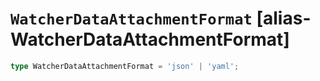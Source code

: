 # `WatcherDataAttachmentFormat` [alias-WatcherDataAttachmentFormat]
```typescript
type WatcherDataAttachmentFormat = 'json' | 'yaml';
```
